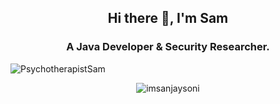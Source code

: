 <h2 align="center"> Hi there 👋, I'm Sam</h2>
<h3 align="center">A Java Developer & Security Researcher.</h3>
<p align="left"> <img src="https://komarev.com/ghpvc/?username=PsychotherapistSam" alt="PsychotherapistSam" /> </p>
<p align="center"> <img src="https://github-readme-stats.vercel.app/api?username=PsychotherapistSam&show_icons=true" alt="imsanjaysoni" /> </p>
<!--
**PsychotherapistSam/PsychotherapistSam** is a ✨ _special_ ✨ repository because its `README.md` (this file) appears on your GitHub profile.

Here are some ideas to get you started:

- 🔭 I’m currently working on ...
- 🌱 I’m currently learning ...
- 👯 I’m looking to collaborate on ...
- 🤔 I’m looking for help with ...
- 💬 Ask me about ...
- 📫 How to reach me: ...
- 😄 Pronouns: ...
- ⚡ Fun fact: ...
-->
